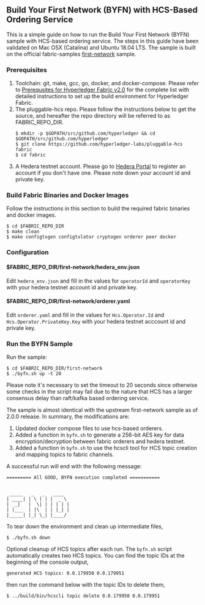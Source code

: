 ## Build Your First Network (BYFN) with HCS-Based Ordering Service

This is a simple guide on how to run the Build Your First Network (BYFN) sample with HCS-based ordering service. The steps
in this guide have been validated on Mac OSX (Catalina) and Ubuntu 18.04 LTS. The sample is built on the official fabric-samples [first-network](https://github.com/hyperledger/fabric-samples/tree/v2.0.0/first-network) sample.

### Prerequisites

1. Toolchain: git, make, gcc, go, docker, and docker-compose. Please refer to [Prerequsites for Hyperledger Fabric v2.0](https://hyperledger-fabric.readthedocs.io/en/release-2.0/prereqs.html)
for the complete list with detailed instructions to set up the build environment for Hyperledger Fabric.
1. The pluggable-hcs repo. Please follow the instructions below to get the source, and hereafter
the repo directory will be referred to as FABRIC_REPO_DIR.
   ```
   $ mkdir -p $GOPATH/src/github.com/hyperledger && cd $GOPATH/src/github.com/hyperledger
   $ git clone https://github.com/hyperledger-labs/pluggable-hcs fabric
   $ cd fabric
   ```
1. A Hedera testnet account. Please go to [Hedera Portal](https://portal.hedera.com) to register an account if you don't
have one. Please note down your account id and private key.

### Build Fabric Binaries and Docker Images

Follow the instructions in this section to build the required fabric binaries and docker images.

```
$ cd $FABRIC_REPO_DIR
$ make clean
$ make configtxgen configtxlator cryptogen orderer peer docker
```

### Configuration

#### $FABRIC_REPO_DIR/first-network/hedera_env.json

Edit ```hedera_env.json``` and fill in the values for ```operatorId``` and ```operatorKey``` with your hedera testnet
account id and private key.

#### $FABRIC_REPO_DIR/first-network/orderer.yaml

Edit ```orderer.yaml``` and fill in the values for ```Hcs.Operator.Id``` and ```Hcs.Operator.PrivateKey.Key``` with your hedera
testnet acccount id and private key.

### Run the BYFN Sample

Run the sample:

```
$ cd $FABRIC_REPO_DIR/first-network
$ ./byfn.sh up -t 20
```

Please note it's necessary to set the timeout to 20 seconds since otherwise some checks in the script may fail due to the nature
that HCS has a larger consensus delay than raft/kafka based ordering service.

The sample is almost identical with the upstream first-network sample as of 2.0.0 release. In summary, the modifications are:

1. Updated docker compose files to use hcs-based orderers.
2. Added a function in ```byfn.sh``` to generate a 256-bit AES key for data encryption/decryption between fabric orderers and hedera testnet.
3. Added a function in ```byfn.sh``` to use the hcscli tool for HCS topic creation and mapping topics to fabric channels.

A successful run will end with the following message:

```
========= All GOOD, BYFN execution completed ===========


 _____   _   _   ____
| ____| | \ | | |  _ \
|  _|   |  \| | | | | |
| |___  | |\  | | |_| |
|_____| |_| \_| |____/
```

To tear down the environment and clean up intermediate files,

```
$ ./byfn.sh down
```

Optional cleanup of HCS topics after each run. The ```byfn.sh``` script automatically creates two HCS topics. You can find the topic IDs at the beginning of
the console output,

```
generated HCS topics: 0.0.179950 0.0.179951
```

then run the command below with the topic IDs to delete them,

```
$ ../build/bin/hcscli topic delete 0.0.179950 0.0.179951
```
